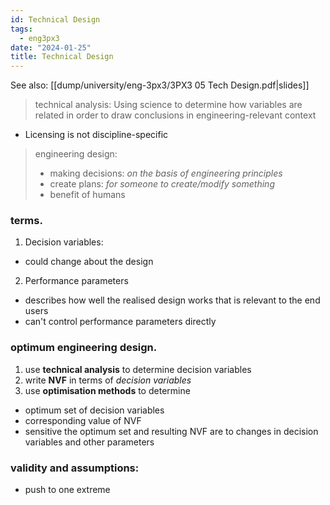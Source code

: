 ```yaml
---
id: Technical Design
tags:
  - eng3px3
date: "2024-01-25"
title: Technical Design
---
```


See also: [[dump/university/eng-3px3/3PX3 05 Tech Design.pdf|slides]]

> technical analysis: Using science to determine how variables are related in order to draw conclusions in engineering-relevant context

- Licensing is not discipline-specific

> engineering design:
> - making decisions: _on the basis of engineering principles_
> - create plans: _for someone to create/modify something_
> - benefit of humans

### terms.

1. Decision variables:
- could change about the design
2. Performance parameters
- describes how well the realised design works that is relevant to the end users
- can't control performance parameters directly

### optimum engineering design.

1. use **technical analysis** to determine decision variables
2. write **NVF** in terms of _decision variables_
3. use **optimisation methods** to determine
  - optimum set of decision variables
  - corresponding value of NVF
  - sensitive the optimum set and resulting NVF are to changes in decision variables and other parameters


### validity and assumptions:
- push to one extreme
